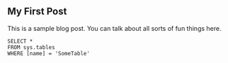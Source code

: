 ## My First Post

This is a sample blog post. You can talk about all sorts of fun things here.

 ```tsql
 SELECT *
 FROM sys.tables
 WHERE [name] = 'SomeTable'
 ```
